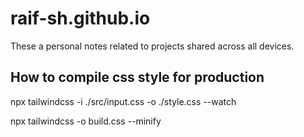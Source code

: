 # raif-sh.github.io

These a personal notes related to projects shared across all devices.


## How to compile css style for production
<!-- Run the CLI tool to scan your template files for classes and build your CSS. -->
npx tailwindcss -i ./src/input.css -o ./style.css --watch


<!-- If you’re using Tailwind CLI, you can minify your CSS by adding the --minify flag: -->
npx tailwindcss -o build.css --minify